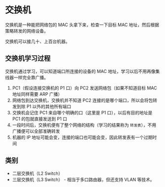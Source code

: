 # 交换机

交换机是一种能把网络包的 MAC 头拿下来，检查一下目标 MAC 地址，然后根据策略转发的网络设备。

交换机可以接几十、上百台机器。

## 交换机学习过程

交换机通过学习，可以知道端口所连接的设备的 MAC 地址，学习以后不用再像集线器一样完全靠广播。

1. PC1（假设连接交换机的 P1 口）向 PC2 发送网络包（如果不知道目标 MAC 地址同样需要 ARP 广播）
2. 网络包到达交换机，交换机并不知道 PC2 连接的是哪个端口，所以会将包转发到除 P1 以外的其他所有端口
3. 交换机会记住 PC1 来自哪个明确的口（这里是 P1 口），以后有目的地址是 PC1 的包就直接发送到 P1 口
4. 一段时间后，交换机便有了整个网络的结构（学习的结果称为 `转发表`），不用广播便可以全部准确转发
5. 机器的 IP 地址可能会变，连接的端口也可能会变，因此转发表有一个过期时间

## 类别

* 二层交换机（L2 Switch）
* 三层交换机（L3 Switch） - 相当于多口路由器，但还支持 VLAN 等技术。